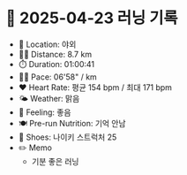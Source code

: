 # 📅 2025-04-23 러닝 기록

- 📍 Location: 야외
- 🏃‍♂️ Distance: 8.7 km
- ⏱️ Duration: 01:00:41
- 🏃‍♂️ Pace: 06'58" / km
- ❤️ Heart Rate: 평균 154 bpm / 최대 171 bpm
- 🌤️ Weather: 맑음
- 🧠 Feeling: 좋음
- 🍽️ Pre-run Nutrition: 기억 안남
- 👟 Shoes: 나이키 스트럭처 25
- ✏️ Memo
  - 기분 좋은 러닝
